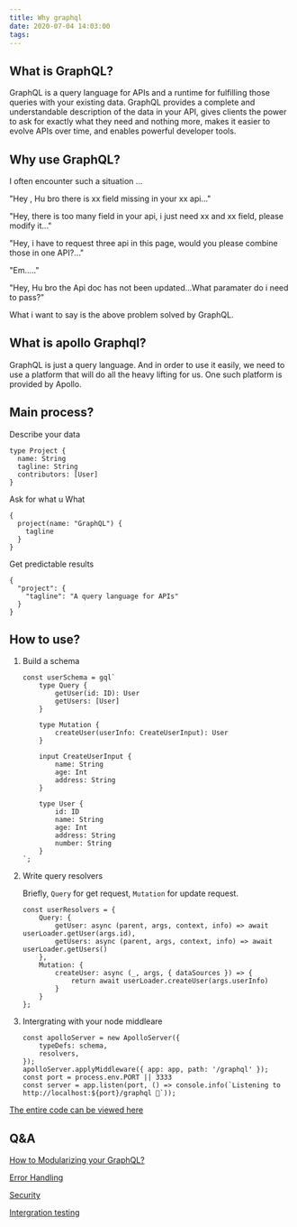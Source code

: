 ```yaml
---
title: Why graphql
date: 2020-07-04 14:03:00
tags:
---
```




## What is GraphQL?

GraphQL is a query language for APIs and a runtime for fulfilling those queries with your existing data. GraphQL provides a complete and understandable description of the data in your API, gives clients the power to ask for exactly what they need and nothing more, makes it easier to evolve APIs over time, and enables powerful developer tools.

## Why use GraphQL?

I often encounter such a situation ...

 "Hey , Hu bro there is xx field missing in your xx api..."

 "Hey, there is too many field in your api, i just need xx and xx field, please modify it..."

"Hey, i have to request three api in this page, would you please combine those in one API?..."

"Em....."

"Hey, Hu bro  the Api doc has not been updated...What paramater do i need to pass?"

What i want to say is the above problem solved by GraphQL.

## What is apollo Graphql?

GraphQL is just a query language. And in order to use it easily, we need to use a platform that will do all the heavy lifting for us. One such platform is provided by Apollo.

## Main process?

Describe your data

```
type Project {
  name: String
  tagline: String
  contributors: [User]
}
```

Ask for what  u What

```
{
  project(name: "GraphQL") {
    tagline
  }
}
```

Get predictable results

```
{
  "project": {
    "tagline": "A query language for APIs"
  }
}
```

## How to use?

1. Build a schema
   
   ```
   const userSchema = gql`
       type Query {
           getUser(id: ID): User
           getUsers: [User]
       }
   
       type Mutation {
           createUser(userInfo: CreateUserInput): User
       }
       
       input CreateUserInput {
           name: String
           age: Int
           address: String
       }
       
       type User {
           id: ID
           name: String
           age: Int
           address: String
           number: String
       }
   `;
   ```

2. Write query resolvers
   
   Briefly, `Query` for get request, `Mutation` for update request.
   
   ```
   const userResolvers = {
       Query: {
           getUser: async (parent, args, context, info) => await userLoader.getUser(args.id),
           getUsers: async (parent, args, context, info) => await userLoader.getUsers()
       },
       Mutation: {
           createUser: async (_, args, { dataSources }) => {
               return await userLoader.createUser(args.userInfo)
           }
       }
   };
   ```

3. Intergrating with your node middleare
   
   ```
   const apolloServer = new ApolloServer({
       typeDefs: schema,
       resolvers,
   });
   apolloServer.applyMiddleware({ app: app, path: '/graphql' });
   const port = process.env.PORT || 3333
   const server = app.listen(port, () => console.info(`Listening to http://localhost:${port}/graphql 🚀`));
   ```

[The entire code can be viewed here](https://github.com/ybleeho/koa_playground)

## Q&A

[How to  Modularizing your GraphQL?]([https://www.apollographql.com/blog/modularizing-your-graphql-schema-code-d7f71d5ed5f2](https://www.apollographql.com/blog/modularizing-your-graphql-schema-code-d7f71d5ed5f2))

[Error Handling](https://www.apollographql.com/docs/apollo-server/data/errors/)

[Security](https://www.apollographql.com/docs/apollo-server/security/authentication/)

[Intergration testing](https://www.apollographql.com/docs/apollo-server/testing/testing/)








